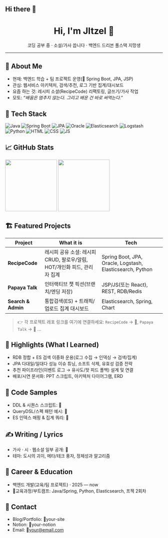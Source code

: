 ## Hi there 👋

<!-- 프로필 배너나 간단한 인사 -->
<h1 align="center">Hi, I'm JItzel 👋</h1>
<p align="center">
  코딩 공부 중 · 소설/가사 씁니다 · 백엔드 드리븐 풀스택 지망생
</p>

---

## 🙋 About Me
- 현재: 백엔드 학습 + 팀 프로젝트 운영(🧪 Spring Boot, JPA, JSP)
- 관심: 웹서비스 아키텍처, 검색/추천, 로그 기반 집계/대시보드
- 요즘 하는 것: 레시피 소셜(RecipeCode) 리팩토링, 글쓰기/가사 작업
- 모토: _“배움은 멈추지 않는다. 그리고 배운 건 바로 써먹는다.”_

## 🧰 Tech Stack
<!-- shields.io 뱃지는 필요만큼 추가 -->
![Java](https://img.shields.io/badge/Java-17+-orange)
![Spring Boot](https://img.shields.io/badge/Spring%20Boot-3.x-6DB33F)
![JPA](https://img.shields.io/badge/JPA-Hibernate-59666C)
![Oracle](https://img.shields.io/badge/DB-Oracle%20%7C%20H2-blue)
![Elasticsearch](https://img.shields.io/badge/Search-Elasticsearch-005571)
![Logstash](https://img.shields.io/badge/ETL-Logstash-4C9A2A)
![Python](https://img.shields.io/badge/Python-3.x-yellow)
![HTML](https://img.shields.io/badge/HTML5-E34F26)
![CSS](https://img.shields.io/badge/CSS3-1572B6)
![JS](https://img.shields.io/badge/JavaScript-ES6+-F7DF1E)

## 📈 GitHub Stats
<!-- 원하면 테마 바꿔도 됨 -->
<p>
  <img src="https://github-readme-stats.vercel.app/api?username=🔧YOUR_GITHUB_ID&show_icons=true" height="165" />
  <img src="https://github-readme-stats.vercel.app/api/top-langs/?username=🔧YOUR_GITHUB_ID&layout=compact" height="165" />
</p>

## 🏗️ Featured Projects
| Project | What it is | Tech |
|---|---|---|
| **RecipeCode** | 레시피 공유 소셜: 레시피 CRUD, 팔로우/알림, HOT/개인화 피드, 관리자 집계 | Spring Boot, JPA, Oracle, Logstash, Elasticsearch, Python |
| **Papaya Talk** | 인터랙티브 챗 픽션(브랜치/엔딩 저장) | JSP/JS(또는 React), REST, RDB/Redis |
| **Search & Admin** | 통합검색(ES) + 트래픽/업로드 집계 대시보드 | Elasticsearch, Spring, Chart |

> 👉 각 프로젝트 레포 링크를 여기에 연결하세요: `RecipeCode` → 🔧<repo link>, `Papaya Talk` → 🔧<link> …

## 🎯 Highlights (What I Learned)
- RDB 정합 + ES 검색 이중화 운용(로그 수집 → 인덱싱 → 검색/집계)
- JPA 다대일/일대다 성능 이슈 튜닝, 소프트 삭제, 유효성 검증 전략
- 추천 파이프라인(이벤트 로그 → 유사도/핫 피드 폴백) 설계 및 연결
- 배포/시연 문서화: PPT 스크립트, 아키텍처 다이어그램, ERD

## 🧪 Code Samples
- DDL & 시퀀스 스크립트: 🔧<link>
- QueryDSL/스펙 패턴 예시: 🔧<link>
- ES 인덱스 매핑 & 집계 쿼리: 🔧<link>

## ✍️ Writing / Lyrics
- 가사 · 시 · 웹소설 일부 공개: 🔧<Notion or Blog link>
- 테마: 도시의 괴이, 메타/테크 풍자, 정체성과 알고리즘

## 🧭 Career & Education
- 백엔드 개발(교육/팀 프로젝트) · 2025 — now  
- 🔧교육과정/부트캠프: Java/Spring, Python, Elasticsearch, 프젝 2회차

## 🤝 Contact
- Blog/Portfolio: 🔧your-site
- Notion: 🔧your-notion
- Email: 🔧your@email.com
